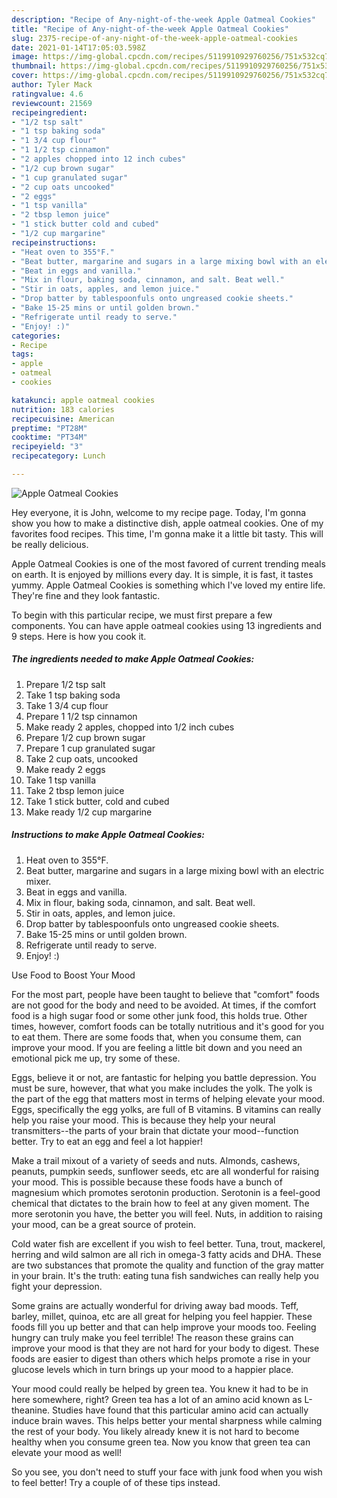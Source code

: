 ```yaml
---
description: "Recipe of Any-night-of-the-week Apple Oatmeal Cookies"
title: "Recipe of Any-night-of-the-week Apple Oatmeal Cookies"
slug: 2375-recipe-of-any-night-of-the-week-apple-oatmeal-cookies
date: 2021-01-14T17:05:03.598Z
image: https://img-global.cpcdn.com/recipes/5119910929760256/751x532cq70/apple-oatmeal-cookies-recipe-main-photo.jpg
thumbnail: https://img-global.cpcdn.com/recipes/5119910929760256/751x532cq70/apple-oatmeal-cookies-recipe-main-photo.jpg
cover: https://img-global.cpcdn.com/recipes/5119910929760256/751x532cq70/apple-oatmeal-cookies-recipe-main-photo.jpg
author: Tyler Mack
ratingvalue: 4.6
reviewcount: 21569
recipeingredient:
- "1/2 tsp salt"
- "1 tsp baking soda"
- "1 3/4 cup flour"
- "1 1/2 tsp cinnamon"
- "2 apples chopped into 12 inch cubes"
- "1/2 cup brown sugar"
- "1 cup granulated sugar"
- "2 cup oats uncooked"
- "2 eggs"
- "1 tsp vanilla"
- "2 tbsp lemon juice"
- "1 stick butter cold and cubed"
- "1/2 cup margarine"
recipeinstructions:
- "Heat oven to 355°F."
- "Beat butter, margarine and sugars in a large mixing bowl with an electric mixer."
- "Beat in eggs and vanilla."
- "Mix in flour, baking soda, cinnamon, and salt. Beat well."
- "Stir in oats, apples, and lemon juice."
- "Drop batter by tablespoonfuls onto ungreased cookie sheets."
- "Bake 15-25 mins or until golden brown."
- "Refrigerate until ready to serve."
- "Enjoy! :)"
categories:
- Recipe
tags:
- apple
- oatmeal
- cookies

katakunci: apple oatmeal cookies 
nutrition: 183 calories
recipecuisine: American
preptime: "PT28M"
cooktime: "PT34M"
recipeyield: "3"
recipecategory: Lunch

---
```



![Apple Oatmeal Cookies](https://img-global.cpcdn.com/recipes/5119910929760256/751x532cq70/apple-oatmeal-cookies-recipe-main-photo.jpg)

Hey everyone, it is John, welcome to my recipe page. Today, I'm gonna show you how to make a distinctive dish, apple oatmeal cookies. One of my favorites food recipes. This time, I'm gonna make it a little bit tasty. This will be really delicious.

Apple Oatmeal Cookies is one of the most favored of current trending meals on earth. It is enjoyed by millions every day. It is simple, it is fast, it tastes yummy. Apple Oatmeal Cookies is something which I've loved my entire life. They're fine and they look fantastic.




To begin with this particular recipe, we must first prepare a few components. You can have apple oatmeal cookies using 13 ingredients and 9 steps. Here is how you cook it.

<!--inarticleads1-->

##### The ingredients needed to make Apple Oatmeal Cookies:

1. Prepare 1/2 tsp salt
1. Take 1 tsp baking soda
1. Take 1 3/4 cup flour
1. Prepare 1 1/2 tsp cinnamon
1. Make ready 2 apples, chopped into 1/2 inch cubes
1. Prepare 1/2 cup brown sugar
1. Prepare 1 cup granulated sugar
1. Take 2 cup oats, uncooked
1. Make ready 2 eggs
1. Take 1 tsp vanilla
1. Take 2 tbsp lemon juice
1. Take 1 stick butter, cold and cubed
1. Make ready 1/2 cup margarine




<!--inarticleads2-->

##### Instructions to make Apple Oatmeal Cookies:

1. Heat oven to 355°F.
1. Beat butter, margarine and sugars in a large mixing bowl with an electric mixer.
1. Beat in eggs and vanilla.
1. Mix in flour, baking soda, cinnamon, and salt. Beat well.
1. Stir in oats, apples, and lemon juice.
1. Drop batter by tablespoonfuls onto ungreased cookie sheets.
1. Bake 15-25 mins or until golden brown.
1. Refrigerate until ready to serve.
1. Enjoy! :)




Use Food to Boost Your Mood


For the most part, people have been taught to believe that "comfort" foods are not good for the body and need to be avoided. At times, if the comfort food is a high sugar food or some other junk food, this holds true. Other times, however, comfort foods can be totally nutritious and it's good for you to eat them. There are some foods that, when you consume them, can improve your mood. If you are feeling a little bit down and you need an emotional pick me up, try some of these.

Eggs, believe it or not, are fantastic for helping you battle depression. You must be sure, however, that what you make includes the yolk. The yolk is the part of the egg that matters most in terms of helping elevate your mood. Eggs, specifically the egg yolks, are full of B vitamins. B vitamins can really help you raise your mood. This is because they help your neural transmitters--the parts of your brain that dictate your mood--function better. Try to eat an egg and feel a lot happier!

Make a trail mixout of a variety of seeds and nuts. Almonds, cashews, peanuts, pumpkin seeds, sunflower seeds, etc are all wonderful for raising your mood. This is possible because these foods have a bunch of magnesium which promotes serotonin production. Serotonin is a feel-good chemical that dictates to the brain how to feel at any given moment. The more serotonin you have, the better you will feel. Nuts, in addition to raising your mood, can be a great source of protein.

Cold water fish are excellent if you wish to feel better. Tuna, trout, mackerel, herring and wild salmon are all rich in omega-3 fatty acids and DHA. These are two substances that promote the quality and function of the gray matter in your brain. It's the truth: eating tuna fish sandwiches can really help you fight your depression. 

Some grains are actually wonderful for driving away bad moods. Teff, barley, millet, quinoa, etc are all great for helping you feel happier. These foods fill you up better and that can help improve your moods too. Feeling hungry can truly make you feel terrible! The reason these grains can improve your mood is that they are not hard for your body to digest. These foods are easier to digest than others which helps promote a rise in your glucose levels which in turn brings up your mood to a happier place.

Your mood could really be helped by green tea. You knew it had to be in here somewhere, right? Green tea has a lot of an amino acid known as L-theanine. Studies have found that this particular amino acid can actually induce brain waves. This helps better your mental sharpness while calming the rest of your body. You likely already knew it is not hard to become healthy when you consume green tea. Now you know that green tea can elevate your mood as well!

So you see, you don't need to stuff your face with junk food when you wish to feel better! Try  a  couple of  of  these  tips  instead.

